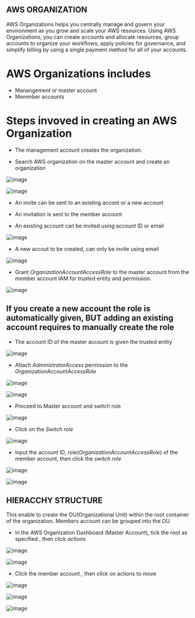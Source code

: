 
## AWS ORGANIZATION

AWS Organizations helps you centrally manage and govern your environment as you grow and scale your AWS resources. Using AWS Organizations, you can create accounts and allocate resources, group accounts to organize your workflows, apply policies for governance, and simplify billing by using a single payment method for all of your accounts.

# AWS Organizations includes

* Manangement or master account
* Memmber accounts 

# Steps invoved in creating an AWS Organization

* The management account creates the organization.

* Search AWS organization on the master account and create an organization

![image](https://user-images.githubusercontent.com/71001536/168986715-c787b206-4365-4300-b05a-b20ef9147316.png)


![image](https://user-images.githubusercontent.com/71001536/168983020-0732cbf2-0b27-4a23-baba-05c6383d305b.png)

* An invite can be sent to an existing accont or a new account 

* An invitation is sent to the member account

* An existing account can be invited using account ID or email 

![image](https://user-images.githubusercontent.com/71001536/168984164-f1cd2689-0e66-4313-97a8-86036fe68c28.png)

* A new accout to be created, can only be invite using email 

![image](https://user-images.githubusercontent.com/71001536/168983665-30c6c7ac-5833-4a0e-9786-682617a18d7d.png)

* Grant *OrganizationAccountAccessRole* to the master account from the member account IAM for trusted entity and permission.

![image](https://user-images.githubusercontent.com/71001536/168991192-aa4e0a5e-4816-490c-8d37-02d8b013e6c9.png)

## If you create a new account the role is automatically given, BUT adding an existing account requires to manually create the role

* The account ID of the master account is given the trusted entity 

![image](https://user-images.githubusercontent.com/71001536/168991466-73b8ed6e-07fe-467a-8686-dc23d454be81.png)

* Attach *AdministratorAccess* permission to the *OrganizationAccountAccessRole*

![image](https://user-images.githubusercontent.com/71001536/168994398-33527ec1-9de4-4652-a76c-1c2183a1a286.png)

![image](https://user-images.githubusercontent.com/71001536/168994958-2fb93d47-efff-4eed-8a8c-3b97dbe6c1fb.png)

* Proceed to Master account and switch role 

![image](https://user-images.githubusercontent.com/71001536/168997096-8ee68b6c-021b-4772-b30b-ee368466c877.png)

* Click on the *Switch role*

![image](https://user-images.githubusercontent.com/71001536/168997340-f3f2d832-b5d1-41a9-9418-ce2ffc044cc3.png)

* Input the account ID, role(*OrganizationAccountAccessRole*) of the member account, then click the *switch role*

![image](https://user-images.githubusercontent.com/71001536/168997677-6d4bb1f3-ded3-4c6d-a831-1ee10b15cd7b.png)

![image](https://user-images.githubusercontent.com/71001536/168999337-d671c0f0-40b6-4e08-a336-6d8fc23c476d.png)



## HIERACCHY STRUCTURE

This enable to create the OU(Organizational Unit) within the root container of the organization. Members account can be grouped into the OU

* In the AWS Organization Dashboard (Master Account), tick the root as specified , then click *actions*

![image](https://user-images.githubusercontent.com/71001536/169041262-1e625fcb-ceb4-4b52-a9fb-f20fbd471c4e.png)

![image](https://user-images.githubusercontent.com/71001536/169041632-bc83bf7e-c024-43bf-a028-c80af470a576.png)

* Click the member account , then click on actions to move 

![image](https://user-images.githubusercontent.com/71001536/169042246-e0a65002-3309-4d3e-9433-67382af740c3.png)

![image](https://user-images.githubusercontent.com/71001536/169042565-76b1e846-7835-42f1-9c46-c6f57ccbd8d1.png)

![image](https://user-images.githubusercontent.com/71001536/169050610-d53d733f-0056-4881-99ff-d80d968f324f.png)







